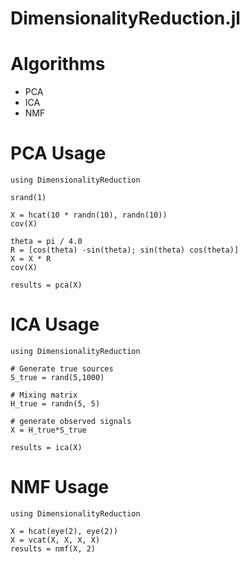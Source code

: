DimensionalityReduction.jl
==========================

# Algorithms

* PCA
* ICA
* NMF

# PCA Usage

	using DimensionalityReduction

	srand(1)

	X = hcat(10 * randn(10), randn(10))
	cov(X)

	theta = pi / 4.0
	R = [cos(theta) -sin(theta); sin(theta) cos(theta)]
	X = X * R
	cov(X)

	results = pca(X)

# ICA Usage
    using DimensionalityReduction

    # Generate true sources
    S_true = rand(5,1000)

    # Mixing matrix
    H_true = randn(5, 5)

    # generate observed signals
    X = H_true*S_true

    results = ica(X)

# NMF Usage

	using DimensionalityReduction

    X = hcat(eye(2), eye(2))
    X = vcat(X, X, X, X)
    results = nmf(X, 2)

